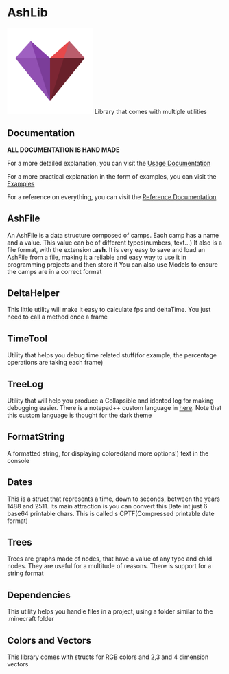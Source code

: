 # AshLib
<img src="res/icon.png" width="200"/>
Library that comes with multiple utilities

## Documentation
**ALL DOCUMENTATION IS HAND MADE**

For a more detailed explanation, you can visit the [Usage Documentation](./documentation/AshLibUsageDocumentation.pdf)

For a more practical explanation in the form of examples, you can visit the [Examples](./documentation/examples)

For a reference on everything, you can visit the [Reference Documentation](./documentation/AshLibReferenceDocumentation.pdf)

## AshFile
An AshFile is a data structure composed of camps. Each camp has a name and a value. This value can be of different types(numbers, text...)
It also is a file format, with the extension **.ash**. It is very easy to save and load an AshFile from a file, making it a reliable and easy way to use it in programming projects and then store it
You can also use Models to ensure the camps are in a correct format

## DeltaHelper
This little utility will make it easy to calculate fps and deltaTime. You just need to call a method once a frame

## TimeTool
Utility that helps you debug time related stuff(for example, the percentage operations are taking each frame)

## TreeLog
Utility that will help you produce a Collapsible and idented log for making debugging easier. There is a notepad++ custom language in [here](./n++). Note that this custom language is thought for the dark theme

## FormatString
A formatted string, for displaying colored(and more options!) text in the console

## Dates
This is a struct that represents a time, down to seconds, between the years 1488 and 2511.
Its main attraction is you can convert this Date int just 6 base64 printable chars. This is called s CPTF(Compressed printable date format)

## Trees
Trees are graphs made of nodes, that have a value of any type and child nodes. They are useful for a multitude of reasons. There is support for a string format

## Dependencies
This utility helps you handle files in a project, using a folder similar to the .minecraft folder

## Colors and Vectors
This library comes with structs for RGB colors and 2,3 and 4 dimension vectors